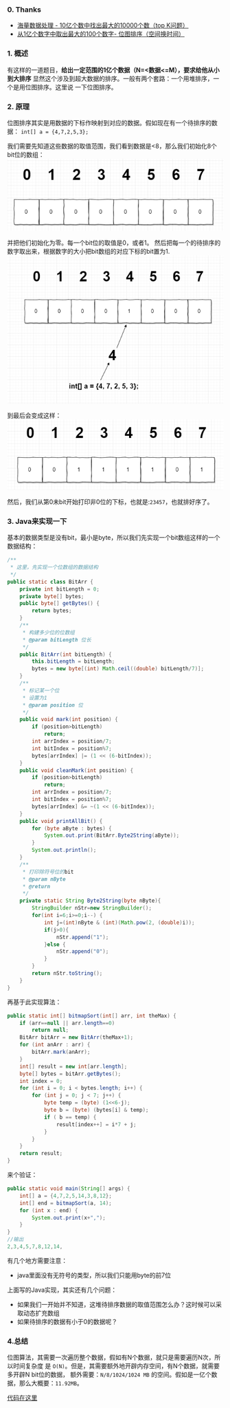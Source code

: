 ### 0. Thanks
- [海量数据处理 - 10亿个数中找出最大的10000个数（top K问题）](https://blog.csdn.net/zyq522376829/article/details/47686867)
- [从1亿个数字中取出最大的100个数字- 位图排序（空间换时间）](https://blog.csdn.net/austral/article/details/70861032)

### 1. 概述
有这样的一道题目，**给出一定范围的1亿个数据（N=<数据<=M），要求给他从小到大排序**
显然这个涉及到超大数据的排序。一般有两个套路：一个用堆排序，一个是用位图排序。这里说
一下位图排序。

### 2. 原理

位图排序其实是用数据的下标作映射到对应的数据。假如现在有一个待排序的数据：
`int[] a = {4,7,2,5,3};`

我们需要先知道这些数据的取值范围，我们看到数据是<8，那么我们初始化8个bit位的数组：
![](./res/5.png)

并把他们初始化为零。每一个bit位的取值是0，或者1。
然后把每一个的待排序的数字取出来，根据数字的大小把bit数组的对应下标的bit置为1.
![](./res/6.png)

到最后会变成这样：
![](./res/7.png)

然后，我们从第0未bit开始打印非0位的下标，也就是:`23457`，也就排好序了。

### 3. Java来实现一下

基本的数据类型是没有bit，最小是byte，所以我们先实现一个bit数组这样的一个数据结构：
```java
/**
 * 这里，先实现一个位数组的数据结构
 */
public static class BitArr {
    private int bitLength = 0;
    private byte[] bytes;
    public byte[] getBytes() {
        return bytes;
    }
    /**
     * 构建多少位的位数组
     * @param bitLength 位长
     */
    public BitArr(int bitLength) {
        this.bitLength = bitLength;
        bytes = new byte[(int) Math.ceil((double) bitLength/7)];
    }
    /**
     * 标记某一个位
     * 设置为1
     * @param position 位
     */
    public void mark(int position) {
        if (position>bitLength)
            return;
        int arrIndex = position/7;
        int bitIndex = position%7;
        bytes[arrIndex] |= (1 << (6-bitIndex));
    }
    public void cleanMark(int position) {
        if (position>bitLength)
            return;
        int arrIndex = position/7;
        int bitIndex = position%7;
        bytes[arrIndex] &= ~(1 << (6-bitIndex));
    }
    public void printAllBit() {
        for (byte aByte : bytes) {
            System.out.print(BitArr.Byte2String(aByte));
        }
        System.out.println();
    }
    /**
     * 打印除符号位的bit
     * @param nByte
     * @return
     */
    private static String Byte2String(byte nByte){
        StringBuilder nStr=new StringBuilder();
        for(int i=6;i>=0;i--) {
            int j=(int)nByte & (int)(Math.pow(2, (double)i));
            if(j>0){
                nStr.append("1");
            }else {
                nStr.append("0");
            }
        }
        return nStr.toString();
    }
}
```

再基于此实现算法：
```java
public static int[] bitmapSort(int[] arr, int theMax) {
    if (arr==null || arr.length==0)
        return null;
    BitArr bitArr = new BitArr(theMax+1);
    for (int anArr : arr) {
        bitArr.mark(anArr);
    }
    int[] result = new int[arr.length];
    byte[] bytes = bitArr.getBytes();
    int index = 0;
    for (int i = 0; i < bytes.length; i++) {
        for (int j = 0; j < 7; j++) {
            byte temp = (byte) (1<<6-j);
            byte b = (byte) (bytes[i] & temp);
            if ( b == temp) {
                result[index++] = i*7 + j;
            }
        }
    }
    return result;
}
```
来个验证：
```java
public static void main(String[] args) {
    int[] a = {4,7,2,5,14,3,8,12};
    int[] end = bitmapSort(a, 14);
    for (int x : end) {
        System.out.print(x+",");
    }
}
//输出
2,3,4,5,7,8,12,14,
```

有几个地方需要注意：
- java里面没有无符号的类型，所以我们只能用byte的前7位

上面写的Java实现，其实还有几个问题：
- 如果我们一开始并不知道，这堆待排序数据的取值范围怎么办？这时候可以采取动态扩充数组
- 如果待排序的数据有小于0的数据呢？

### 4.总结
位图算法，其需要一次遍历整个数据，假如有N个数据，就只是需要遍历N次，所以时间复杂度
是 `O(N)`。但是，其需要额外地开辟内存空间，有N个数据，就需要多开辟N bit位的数据，
额外需要：`N/8/1024/1024 MB` 的空间。假如是一亿个数据，那么大概要：`11.92MB`。



[代码在这里](https://github.com/ChestnutPlus/Algo/tree/master/src/sort/bitmapSort)
